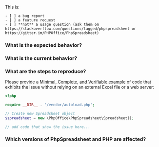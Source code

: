 This is:

```
- [ ] a bug report
- [ ] a feature request
- [ ] **not** a usage question (ask them on https://stackoverflow.com/questions/tagged/phpspreadsheet or https://gitter.im/PHPOffice/PhpSpreadsheet)
```

### What is the expected behavior?


### What is the current behavior?


### What are the steps to reproduce?

Please provide a [Minimal, Complete, and Verifiable example](http://stackoverflow.com/help/mcve) of code that exhibits the issue without relying on an external Excel file or a web server:

```php
<?php

require __DIR__ . '/vendor/autoload.php';

// Create new Spreadsheet object
$spreadsheet = new \PhpOffice\PhpSpreadsheet\Spreadsheet();

// add code that show the issue here...
```


### Which versions of PhpSpreadsheet and PHP are affected?
